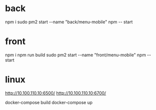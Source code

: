 

# back
npm i
sudo pm2 start --name "back/menu-mobile" npm -- start

# front
npm i
npm run build
sudo pm2 start --name "front/menu-mobile" npm -- start

# linux
http://10.100.110.10:6500/
http://10.100.110.10:6700/

docker-compose build
docker-compose up




